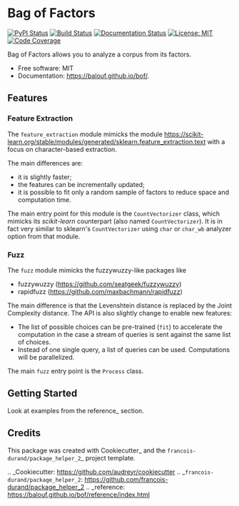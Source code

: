 # Bag of Factors

[![PyPI Status](https://img.shields.io/pypi/v/bof.svg)](https://pypi.python.org/pypi/bof)
[![Build Status](https://github.com/balouf/bof/actions/workflows/build.yml/badge.svg?branch=master)](https://github.com/balouf/bof/actions?query=workflow%3Abuild)
[![Documentation Status](https://github.com/balouf/bof/actions/workflows/docs.yml/badge.svg?branch=master)](https://github.com/balouf/bof/actions?query=workflow%3Adocs)
[![License: MIT](https://img.shields.io/badge/license-MIT-yellow.svg)](https://opensource.org/licenses/MIT)
[![Code Coverage](https://codecov.io/gh/balouf/bof/branch/master/graphs/badge.svg)](https://codecov.io/gh/balouf/bof/tree/main)


Bag of Factors allows you to analyze a corpus from its factors.


* Free software: MIT
* Documentation: https://balouf.github.io/bof/.


## Features


### Feature Extraction

The `feature_extraction` module mimicks the module https://scikit-learn.org/stable/modules/generated/sklearn.feature_extraction.text
with a focus on character-based extraction.

The main differences are:

- it is slightly faster;
- the features can be incrementally updated;
- it is possible to fit only a random sample of factors to reduce space and computation time.

The main entry point for this module is the `CountVectorizer` class, which mimicks
its *scikit-learn* counterpart (also named `CountVectorizer`).
It is in fact very similar to sklearn's `CountVectorizer` using `char` or
`char_wb` analyzer option from that module.


### Fuzz

The `fuzz` module mimicks the fuzzywuzzy-like packages like

- fuzzywuzzy (https://github.com/seatgeek/fuzzywuzzy)
- rapidfuzz (https://github.com/maxbachmann/rapidfuzz)

The main difference is that the Levenshtein distance is replaced by the Joint Complexity distance. The API is also
slightly change to enable new features:

- The list of possible choices can be pre-trained (`fit`) to accelerate the computation in
  the case a stream of queries is sent against the same list of choices.
- Instead of one single query, a list of queries can be used. Computations will be parallelized.

The main `fuzz` entry point is the `Process` class.


## Getting Started

Look at examples from the reference_ section.


## Credits

This package was created with Cookiecutter_ and the `francois-durand/package_helper_2`_ project template.

.. _Cookiecutter: https://github.com/audreyr/cookiecutter
.. _`francois-durand/package_helper_2`: https://github.com/francois-durand/package_helper_2
.. _reference: https://balouf.github.io/bof/reference/index.html
